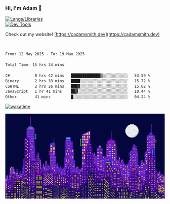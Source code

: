 ### Hi, I'm Adam 👋

[![Langs/Libraries](https://skillicons.dev/icons?i=cs,dotnet,js,css,html,sass,ts,jquery,bootstrap)](https://skillicons.dev)
<br/>
[![Dev Tools](https://skillicons.dev/icons?i=git,github,githubactions,visualstudio)](https://skillicons.dev)

Check out my website! [https://cadamsmith.dev](https://cadamsmith.dev)

<br/>

<!--START_SECTION:waka-->

```txt
From: 12 May 2025 - To: 19 May 2025

Total Time: 15 hrs 34 mins

C#           8 hrs 42 mins   █████████████▒░░░░░░░░░░░   53.59 %
Binary       2 hrs 33 mins   ████░░░░░░░░░░░░░░░░░░░░░   15.72 %
CSHTML       2 hrs 26 mins   ███▓░░░░░░░░░░░░░░░░░░░░░   15.02 %
JavaScript   1 hr 41 mins    ██▓░░░░░░░░░░░░░░░░░░░░░░   10.44 %
Other        41 mins         █░░░░░░░░░░░░░░░░░░░░░░░░   04.24 %
```

<!--END_SECTION:waka-->

[![wakatime](https://wakatime.com/badge/user/2234bda2-efd3-47c5-8724-79108edfe9aa.svg)](https://wakatime.com/@2234bda2-efd3-47c5-8724-79108edfe9aa)

![Pixelated city at night](./media/city.gif)
